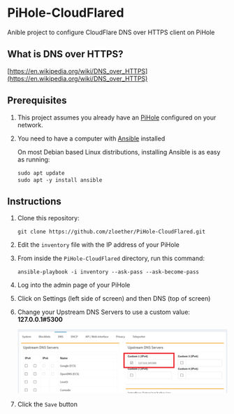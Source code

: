 # PiHole-CloudFlared
Anible project to configure CloudFlare DNS over HTTPS client on PiHole


## What is DNS over HTTPS?
[https://en.wikipedia.org/wiki/DNS_over_HTTPS](https://en.wikipedia.org/wiki/DNS_over_HTTPS)


## Prerequisites
1. This project assumes you already have an [PiHole](https://pi-hole.net/) configured on your network.

1. You need to have a computer with [Ansible](https://www.ansible.com/) installed

    On most Debian based Linux distributions, installing Ansible is as easy as running:
    ```
    sudo apt update
    sudo apt -y install ansible
    ```


## Instructions
1. Clone this repository:
    ```
    git clone https://github.com/zloether/PiHole-CloudFlared.git
    ```

1. Edit the `inventory` file with the IP address of your PiHole

1. From inside the `PiHole-CloudFlared` directory, run this command:
    ```
    ansible-playbook -i inventory --ask-pass --ask-become-pass
    ```

1. Log into the admin page of your PiHole

1. Click on Settings (left side of screen) and then DNS (top of screen)

1. Change your Upstream DNS Servers to use a custom value:
    __127.0.0.1#5300__

    ![config](https://github.com/zloether/PiHole-CloudFlared/blob/master/config.png)

1. Click the `Save` button